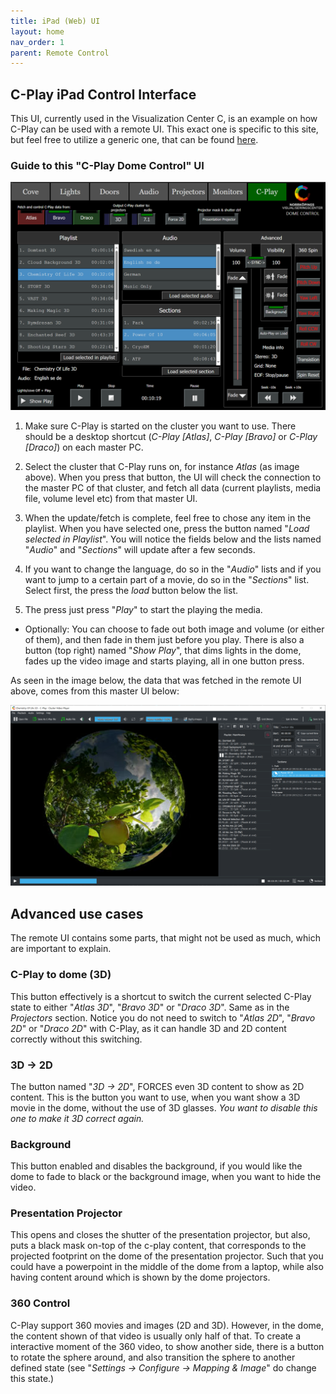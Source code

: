```yaml
---
title: iPad (Web) UI
layout: home
nav_order: 1
parent: Remote Control
---
```


## C-Play iPad Control Interface

This UI, currently used in the Visualization Center C, is an example on how C-Play can be used with a remote UI. This exact one is specific to this site, but feel free to utilize a generic one, that can be found [here](https://github.com/c-toolbox/C-Play/tree/master/help/http_server).


### Guide to this "C-Play Dome Control" UI

![Web UI](../../assets/ui/C-Play-Dome-UI-Web.png) 

1. Make sure C-Play is started on the cluster you want to use. There should be a desktop shortcut (*C-Play [Atlas]*, *C-Play [Bravo]* or *C-Play [Draco]*) on each master PC.

1. Select the cluster that C-Play runs on, for instance *Atlas* (as image above). When you press that button, the UI will check the connection to the master PC of that cluster, and fetch all data (current playlists, media file, volume level etc) from that master UI.

1. When the update/fetch is complete, feel free to chose any item in the playlist. When you have selected one, press the button named "*Load selected in Playlist*". You will notice the fields below and the lists named "*Audio*" and "*Sections*" will update after a few seconds.

1. If you want to change the language, do so in the "*Audio*" lists and if you want to jump to a certain part of a movie, do so in the "*Sections*" list. Select first, the press the *load* button below the list.

1. The press just press "*Play*" to start the playing the media.

* Optionally: You can choose to fade out both image and volume (or either of them), and then fade in them just before you play. There is also a button (top right) named "*Show Play*", that dims lights in the dome, fades up the video image and starts playing, all in one button press.

As seen in the image below, the data that was fetched in the remote UI above, comes from this master UI below:

![Master UI](../../assets/ui/C-Play-Dome-UI-Master.png) 


## Advanced use cases

The remote UI contains some parts, that might not be used as much, which are important to explain.

### C-Play to dome (3D)

This button effectively is a shortcut to switch the current selected C-Play state to either "*Atlas 3D*", "*Bravo 3D*" or "*Draco 3D*". Same as in the *Projectors* section. Notice you do not need to switch to "*Atlas 2D*", "*Bravo 2D*" or "*Draco 2D*" with C-Play, as it can handle 3D and 2D content correctly without this switching.

### 3D -> 2D

The button named "*3D -> 2D*", FORCES even 3D content to show as 2D content. This is the button you want to use, when you want show a 3D movie in the dome, without the use of 3D glasses. *You want to disable this one to make it 3D correct again.*

### Background

This button enabled and disables the background, if you would like the dome to fade to black or the background image, when you want to hide the video.

### Presentation Projector

This opens and closes the shutter of the presentation projector, but also, puts a black mask on-top of the c-play content, that corresponds to the projected footprint on the dome of the presentation projector. Such that you could have a powerpoint in the middle of the dome from a laptop, while also having content around which is shown by the dome projectors.

### 360 Control

C-Play support 360 movies and images (2D and 3D). However, in the dome, the content shown of that video is usually only half of that. To create a interactive moment of the 360 video, to show another side, there is a button to rotate the sphere around, and also transition the sphere to another defined state (see "*Settings -> Configure -> Mapping & Image*" do change this state.)




